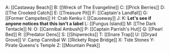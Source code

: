 A: [[Castaway Beach]]
B: [[Wreck of The Evangeline]]
C: [[Prick Berries]]
D: [[The Crooked Catch]]
E: [[Treasure Pit]]
F: [[Captain's Landfall]]
G: [[Former Campsites]]
H: Crab Kenku
I: [[Causeway]]
J: 
K: **Let's see if anyone notices that this isn't a label**
L: [[Fungus Island]]
M: [[The Dark Tentacle]]
N: 
O: [[Cannibal Ambush]]
P: [[Captain Parrish's Hut]]
Q: [[Pearl Bed]]
R: [[Predator Dens]]
S: [[Shipwrecks]]
T: [[Snare Trap]]
U: [[Dryad Grove]]
V: Camp Cannibal
W: [[Rickety Rope Bridge]]
X: Tide Stones
Y: Pirate Queens's Temple
Z: [[Mountain Peak]]
